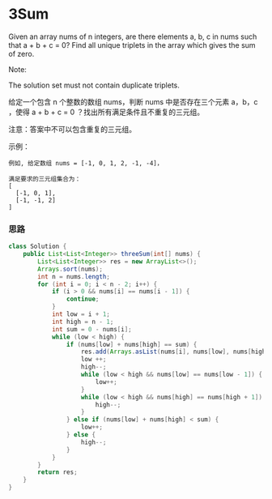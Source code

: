 # 3Sum

Given an array nums of n integers, are there elements a, b, c in nums such that a + b + c = 0? Find all unique triplets in the array which gives the sum of zero.

Note:

The solution set must not contain duplicate triplets.

给定一个包含 n 个整数的数组 nums，判断 nums 中是否存在三个元素 a，b，c ，使得 a + b + c = 0 ？找出所有满足条件且不重复的三元组。

注意：答案中不可以包含重复的三元组。

示例：

```
例如, 给定数组 nums = [-1, 0, 1, 2, -1, -4]，

满足要求的三元组集合为：
[
  [-1, 0, 1],
  [-1, -1, 2]
]
```

### 思路

```java
class Solution {
    public List<List<Integer>> threeSum(int[] nums) {
        List<List<Integer>> res = new ArrayList<>();
        Arrays.sort(nums);
        int n = nums.length;
        for (int i = 0; i < n - 2; i++) {
            if (i > 0 && nums[i] == nums[i - 1]) {
                continue;
            }
            int low = i + 1;
            int high = n - 1;
            int sum = 0 - nums[i];
            while (low < high) {
                if (nums[low] + nums[high] == sum) {
                    res.add(Arrays.asList(nums[i], nums[low], nums[high]));
                    low ++;
                    high--;
                    while (low < high && nums[low] == nums[low - 1]) {
                        low++;
                    }
                    while (low < high && nums[high] == nums[high + 1]) {
                        high--;
                    }
                } else if (nums[low] + nums[high] < sum) {
                    low++;
                } else {
                    high--;
                }
            }
        }
        return res;
    }
}
```